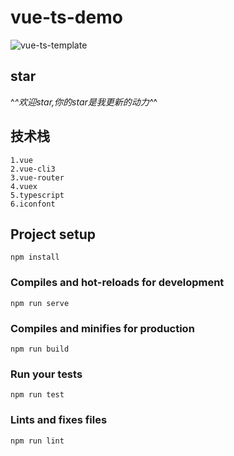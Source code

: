 # vue-ts-demo

![vue-ts-template](https://github.com/lanzhsh/react-vue-koa/blob/master/vue-ts-template/static/vue-ts-template.png)


## star
^_^欢迎star,你的star是我更新的动力^_^

## 技术栈
```
1.vue
2.vue-cli3
3.vue-router
4.vuex
5.typescript
6.iconfont
```

## Project setup
```
npm install
```

### Compiles and hot-reloads for development
```
npm run serve
```

### Compiles and minifies for production
```
npm run build
```

### Run your tests
```
npm run test
```

### Lints and fixes files
```
npm run lint
```

